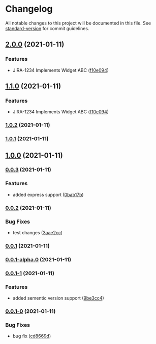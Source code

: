 # Changelog

All notable changes to this project will be documented in this file. See [standard-version](https://github.com/conventional-changelog/standard-version) for commit guidelines.

## [2.0.0](https://github.com/mohitp-cci/sementic-versioning-demo-2/compare/v1.0.2...v2.0.0) (2021-01-11)


### Features

* JIRA-1234 Implements Widget ABC ([f10e094](https://github.com/mohitp-cci/sementic-versioning-demo-2/commit/f10e094c26ec2dfba295c1aa03c321a4bc026af2))

## [1.1.0](https://github.com/mohitp-cci/sementic-versioning-demo-2/compare/v1.0.2...v1.1.0) (2021-01-11)


### Features

* JIRA-1234 Implements Widget ABC ([f10e094](https://github.com/mohitp-cci/sementic-versioning-demo-2/commit/f10e094c26ec2dfba295c1aa03c321a4bc026af2))

### [1.0.2](https://github.com/mohitp-cci/sementic-versioning-demo-2/compare/v1.0.1...v1.0.2) (2021-01-11)

### [1.0.1](https://github.com/mohitp-cci/sementic-versioning-demo-2/compare/v0.0.3...v1.0.1) (2021-01-11)

## [1.0.0](https://github.com/mohitp-cci/sementic-versioning-demo-2/compare/v0.0.3...v1.0.0) (2021-01-11)

### [0.0.3](https://github.com/mohitp-cci/sementic-versioning-demo-2/compare/v0.0.2...v0.0.3) (2021-01-11)


### Features

* added express support ([0bab17b](https://github.com/mohitp-cci/sementic-versioning-demo-2/commit/0bab17b9dcce6f1d63d61a6e00d82038c593235f))

### [0.0.2](https://github.com/mohitp-cci/sementic-versioning-demo-2/compare/v0.0.1...v0.0.2) (2021-01-11)


### Bug Fixes

* test changes ([3aae2cc](https://github.com/mohitp-cci/sementic-versioning-demo-2/commit/3aae2cc05b09162086d39af8b22243dae4e78704))

### [0.0.1](https://github.com/mohitp-cci/sementic-versioning-demo-2/compare/v0.0.1-alpha.0...v0.0.1) (2021-01-11)

### [0.0.1-alpha.0](https://github.com/mohitp-cci/sementic-versioning-demo-2/compare/v0.0.1-1...v0.0.1-alpha.0) (2021-01-11)

### [0.0.1-1](https://github.com/mohitp-cci/sementic-versioning-demo-2/compare/v0.0.1-0...v0.0.1-1) (2021-01-11)


### Features

* added sementic version support ([9be3cc4](https://github.com/mohitp-cci/sementic-versioning-demo-2/commit/9be3cc4671863ea51c9ec3ba5437df84bce613b0))

### [0.0.1-0](https://github.com/mohitp-cci/sementic-versioning-demo-2/compare/v1.1.0...v0.0.1-0) (2021-01-11)


### Bug Fixes

* bug fix ([cd8669d](https://github.com/mohitp-cci/sementic-versioning-demo-2/commit/cd8669d61264a94075e2dd2718e59629c7c8f212))

